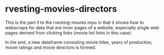 # rvesting-movies-directors

This is the part II to the rvesting-movies repo in that it shows how to webscrape for data that are inner pages of a website, especially single web pages derived from clicking links (movie list links in this case).

In the end, a new dataframe consisting movie titles, years of production, movie ratings and movie directors is formed. 

